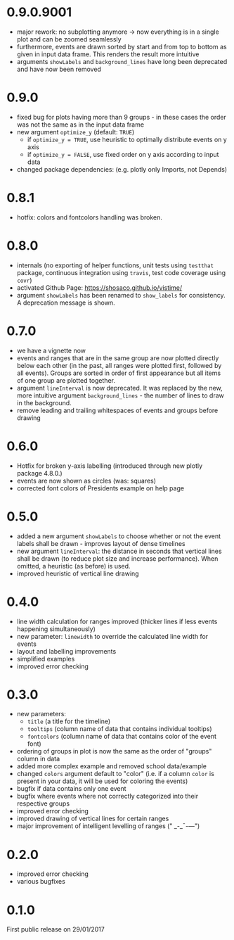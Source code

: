 # 0.9.0.9001
- major rework: no subplotting anymore -> now everything is in a single plot and can be zoomed seamlessly
- furthermore, events are drawn sorted by start and from top to bottom as given in input data frame. This renders the result more intuitive 
- arguments `showLabels` and `background_lines` have long been deprecated and have now been removed

# 0.9.0
- fixed bug for plots having more than 9 groups - in these cases the order was not the same as in the input data frame
- new argument `optimize_y` (default: `TRUE`)
  * if `optimize_y = TRUE`, use heuristic to optimally distribute events on y axis
  * if `optimize_y = FALSE`, use fixed order on y axis according to input data
- changed package dependencies: (e.g. plotly only Imports, not Depends)

# 0.8.1
- hotfix: colors and fontcolors handling was broken.

# 0.8.0
- internals (no exporting of helper functions, unit tests using `testthat` package, continuous integration using `travis`, test code coverage using `covr`)
- activated Github Page: https://shosaco.github.io/vistime/
- argument `showLabels` has been renamed to `show_labels` for consistency. A deprecation message is shown.

# 0.7.0
- we have a vignette now
- events and ranges that are in the same group are now plotted directly below each other (in the past, all ranges were plotted first, followed by all events). Groups are sorted in order of first appearance but all items of one group are plotted together.
- argument `lineInterval` is now deprecated. It was replaced by the new, more intuitive argument `background_lines` - the number of lines to draw in the background.
- remove leading and trailing whitespaces of events and groups before drawing 

# 0.6.0
- Hotfix for broken y-axis labelling (introduced through new plotly package 4.8.0.)
- events are now shown as circles (was: squares)
- corrected font colors of Presidents example on help page

# 0.5.0
- added a new argument `showLabels` to choose whether or not the event labels shall be drawn - improves layout of dense timelines
- new argument `lineInterval`: the distance in seconds that vertical lines shall be drawn (to reduce plot size and increase performance). When omitted, a heuristic (as before) is used.
- improved heuristic of vertical line drawing

# 0.4.0
- line width calculation for ranges improved (thicker lines if less events happening simultaneously)
- new parameter: `linewidth` to override the calculated line width for events
- layout and labelling improvements
- simplified examples
- improved error checking

# 0.3.0
- new parameters: 
    + `title` (a title for the timeline)
    + `tooltips` (column name of data that contains individual tooltips)
    + `fontcolors` (column name of data that contains color of the event font)
- ordering of groups in plot is now the same as the order of "groups" column in data
- added more complex example and removed school data/example
- changed `colors` argument default to "color" (i.e. if a column `color` is present in your data, it will be used for coloring the events)
- bugfix if data contains only one event
- bugfix where events where not correctly categorized into their respective groups
- improved error checking
- improved drawing of vertical lines for certain ranges
- major improvement of intelligent levelling of ranges (" \_-\_&#175;-&#8212;")

# 0.2.0
- improved error checking
- various bugfixes

# 0.1.0
First public release on 29/01/2017
